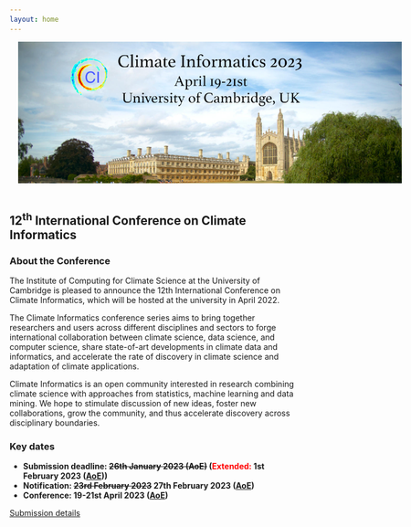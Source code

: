 ```yaml
---
layout: home
---
```

<style>
#logo-container {
    margin: 0 auto;
    width: 70vw;
	padding: 15px;
	padding-top: 0px;
}

#logo-container img {
    width: 70vw;
}
</style>

<div id='logo-container'><img src="assets/images/splash.png" /></div>

## 12<sup>th</sup> International Conference on Climate Informatics

### About the Conference

The Institute of Computing for Climate Science at the University of Cambridge
is pleased to announce the 12th International Conference on Climate Informatics, which will be hosted at
the university in April 2022.

The Climate Informatics conference series aims to bring together
researchers and users across different disciplines and sectors to
forge international collaboration between climate science, data
science, and computer science, share state-of-art developments in
climate data and informatics, and accelerate the rate of discovery in
climate science and adaptation of climate applications.

Climate Informatics is an open community interested in research
combining climate science with approaches from statistics, machine
learning and data mining. We hope to stimulate discussion of new
ideas, foster new collaborations, grow the community, and thus
accelerate discovery across disciplinary boundaries.

### Key dates

- __Submission deadline: ~~26th January 2023 (AoE)~~ (<span style="color:red">Extended:</span> 1st February 2023 ([AoE](https://www.timeanddate.com/time/zones/aoe)))__
- __Notification: ~~23rd February 2023~~ 27th February 2023 ([AoE](https://www.timeanddate.com/time/zones/aoe))__
- __Conference: 19-21st April 2023 ([AoE](https://www.timeanddate.com/time/zones/aoe))__

[Submission details](https://cambridge-iccs.github.io/climate-informatics-2023/submission)
